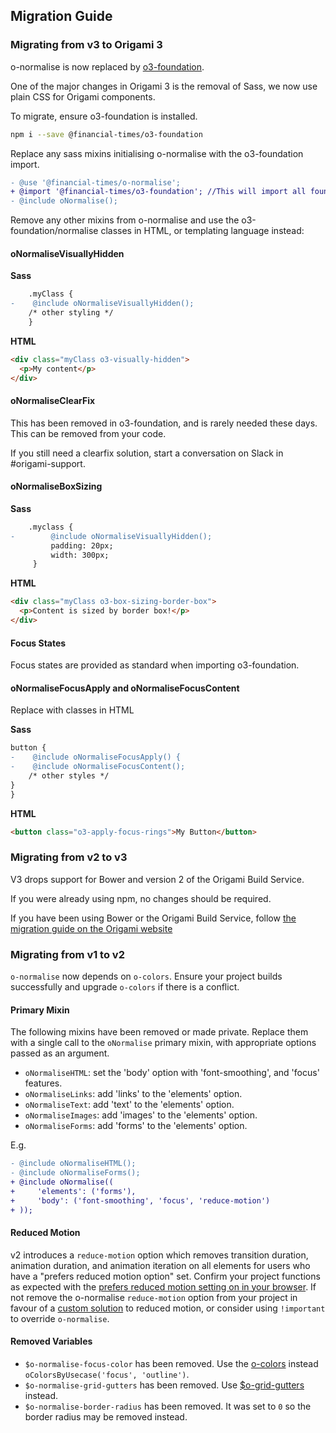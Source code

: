 ## Migration Guide

### Migrating from v3 to Origami 3

o-normalise is now replaced by [o3-foundation](../o3-foundation/README.md).

One of the major changes in Origami 3 is the removal of Sass, we now use plain CSS for Origami components.

To migrate, ensure o3-foundation is installed.

```bash
npm i --save @financial-times/o3-foundation
```

Replace any sass mixins initialising o-normalise with the o3-foundation import.

```diff
- @use '@financial-times/o-normalise';
+ @import '@financial-times/o3-foundation'; //This will import all foundation components including normalise.
- @include oNormalise();
```

Remove any other mixins from o-normalise and use the o3-foundation/normalise classes in HTML, or templating language instead:

#### oNormaliseVisuallyHidden

**Sass**
```diff
    .myClass {
-    @include oNormaliseVisuallyHidden();
    /* other styling */
    }
```
**HTML**
```html
<div class="myClass o3-visually-hidden">
  <p>My content</p>
</div>
```

#### oNormaliseClearFix

This has been removed in o3-foundation, and is rarely needed these days. This can be removed from your code.

If you still need a clearfix solution, start a conversation on Slack in #origami-support.

#### oNormaliseBoxSizing

**Sass**
```diff
    .myclass {
-        @include oNormaliseVisuallyHidden();
         padding: 20px;
         width: 300px;
     }
```
**HTML**
```html
<div class="myClass o3-box-sizing-border-box">
  <p>Content is sized by border box!</p>
</div>
```

#### Focus States

Focus states are provided as standard when importing o3-foundation.

#### oNormaliseFocusApply and oNormaliseFocusContent

Replace with classes in HTML

**Sass**
```diff
button {
-    @include oNormaliseFocusApply() {
-    @include oNormaliseFocusContent();
    /* other styles */
}
}
```
**HTML**
```html
<button class="o3-apply-focus-rings">My Button</button>
```

### Migrating from v2 to v3

V3 drops support for Bower and version 2 of the Origami Build Service.

If you were already using npm, no changes should be required.

If you have been using Bower or the Origami Build Service, follow [the migration guide on the Origami website](https://origami.ft.com/documentation/tutorials/bower-to-npm/)

### Migrating from v1 to v2

`o-normalise` now depends on `o-colors`. Ensure your project builds successfully and upgrade `o-colors` if there is a conflict.

#### Primary Mixin

The following mixins have been removed or made private. Replace them with a single call to the `oNormalise` primary mixin, with appropriate options passed as an argument.

- `oNormaliseHTML`: set the 'body' option with 'font-smoothing', and 'focus' features.
- `oNormaliseLinks`: add 'links' to the 'elements' option.
- `oNormaliseText`: add 'text' to the 'elements' option.
- `oNormaliseImages`: add 'images' to the 'elements' option.
- `oNormaliseForms`: add 'forms' to the 'elements' option.

E.g.
```diff
- @include oNormaliseHTML();
- @include oNormaliseForms();
+ @include oNormalise((
+     'elements': ('forms'),
+     'body': ('font-smoothing', 'focus', 'reduce-motion')
+ ));
```

#### Reduced Motion

v2 introduces a `reduce-motion` option which removes transition duration, animation duration, and animation iteration on all elements for users who have a "prefers reduced motion option" set. Confirm your project functions as expected with the [prefers reduced motion setting on in your browser](https://developer.mozilla.org/en-US/docs/Web/CSS/@media/prefers-reduced-motion). If not remove the o-normalise `reduce-motion` option from your project in favour of a [custom solution](https://developer.mozilla.org/en-US/docs/Web/CSS/@media/prefers-reduced-motion) to reduced motion, or consider using `!important` to override `o-normalise`.

#### Removed Variables

- `$o-normalise-focus-color` has been removed. Use the [o-colors](https://github.com/Financial-Times/o-colors) instead  `oColorsByUsecase('focus', 'outline')`.
- `$o-normalise-grid-gutters` has been removed. Use [$o-grid-gutters](https://github.com/Financial-Times/o-grid#variables) instead.
- `$o-normalise-border-radius` has been removed. It was set to `0` so the border radius may be removed instead.
